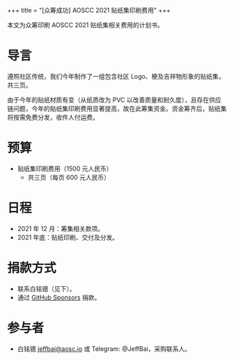 +++
title = "[众筹成功] AOSCC 2021 贴纸集印刷费用"
+++

本文为众筹印刷 AOSCC 2021 贴纸集相关费用的计划书。

# 导言

遵照社区传统，我们今年制作了一组包含社区 Logo、梗及吉祥物形象的贴纸集，共三页。

由于今年的贴纸材质有变（从纸质改为 PVC 以改善质量和耐久度），且存在供应链问题，今年的贴纸集印刷费用显著提高，故在此筹集资金。资金筹齐后，贴纸集将按需免费分发，收件人付运费。

# 预算

+ 贴纸集印刷费用（1500 元人民币）
    - 共三页（每页 600 元人民币）

# 日程

- 2021 年 12 月：筹集相关款项。
- 2021 年底：贴纸印刷、交付及分发。

# 捐款方式

- 联系白铭骢（见下）。
- 通过 [GitHub Sponsors](https://github.com/sponsors/AOSC-Dev) 捐款。

# 参与者

- 白铭骢 <jeffbai@aosc.io> 或 Telegram: @JeffBai，采购联系人。
